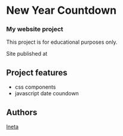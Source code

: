 # New Year Countdown
### My website project

This project is for educational purposes only.

Site published at 


## Project features
- css components
- javascript date coundown

## Authors
[Ineta](https://github.com/InetaVei)